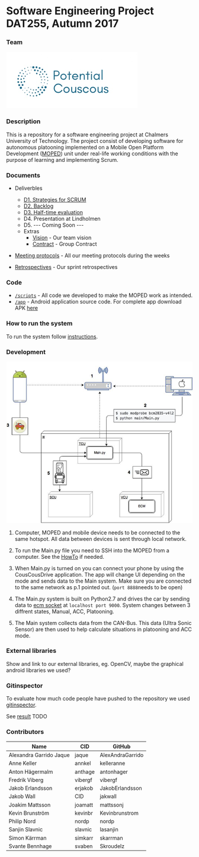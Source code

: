 # Software Engineering Project DAT255, Autumn 2017


### Team
<img src="/Documents/images/Logo.2.0..png">


### Description
This is a repository for a software engineering project at Chalmers University of Technology. The project consist of developing software for autonomous platooning implemented on a Mobile Open Platform Development ([MOPED](https://github.com/sics-sse/moped)) unit under real-life working conditions with the purpose of learning and implementing Scrum.


### Documents

* Deliverbles
    * [D1. Strategies for SCRUM](/Documents/Deliverables/D1_Stratergies_for_scrum.pdf)
    * [D2. Backlog](https://trello.com/b/gsIRwmhq/potential-couscous)
    * [D3. Half-time evaluation](/Documents/Deliverables/D3_HalfTime_Evaluation.pdf)
    * D4. Presentation at Lindholmen
    * D5. --- Coming Soon ---
    * Extras
      * [Vision](/Documents/Deliverables/Our_vision_statement.pdf) - Our team vision
      * [Contract](/Documents/GroupContract.pdf) - Group Contract
      
* [Meeting protocols](https://github.com/mattssonj/potential-couscous/tree/master/Documents/Meeting%20Protocols) - All our meeting protocols during the weeks
* [Retrospectives](https://github.com/mattssonj/potential-couscous/tree/master/Documents/Retrospectives) - Our sprint retrospectives





### Code
   * [`/scripts`](/scripts/) - All code we developed to make the MOPED work as intended. 
   * [`/app`](/app/) - Android application source code. For complete app download APK [here](www.google.com)


### How to run the system
To run the system follow [instructions](/Documents/howTo.md).

### Development
<p align="center"><img src="/Documents/images/MOPED.jpg"></p>

1. Computer, MOPED and mobile device needs to be connected to the same hotspot.
All data between devices is sent through local network. 

2. To run the Main.py file you need to SSH into the MOPED from a computer. 
See the [HowTo](/Documents/howTo.md) if needed. 

3. When Main.py is turned on you can connect your phone by using the CousCousDrive application.
The app will change UI depending on the mode and sends data to the Main system.
Make sure you are connected to the same network as p.1 pointed out. (`port 8888`needs to be open)

4. The Main.py system is built on Python2.7 and drives the car by sending data to [ecm socket](https://github.com/sics-sse/moped/tree/master/ecm-core/src/main/java) at `localhost port 9000`.
System changes between 3 diffrent states, Manual, ACC, Platooning. 

5. The Main system collects data from the CAN-Bus. This data (Ultra Sonic Sensor) are then used to help calculate situations in platooning and ACC mode. 

### External libraries
Show and link to our external libraries, eg. OpenCV, maybe the graphical android libraries we used?

### Gitinspector
To evaluate how much code people have pushed to the repository we used [gitinspector](www.google.com).

See [result](/Documents/gitinspector.md) TODO


### Contributors

| Name | CID | GitHub |
|------|-----|--------|
|Alexandra Garrido Jaque|jaque|AlexAndraGarrido|
|Anne Keller|annkel|kelleranne|
|Anton Hägermalm|anthage|antonhager|
|Fredrik Viberg|vibergf|vibergf|
|Jakob Erlandsson|erjakob|JakobErlandsson|
|Jakob Wall|CID|jakwall|
|Joakim Mattsson|joamatt|mattssonj|
|Kevin Brunström|kevinbr|Kevinbrunstrom|
|Philip Nord|nordp|nordp|
|Sanjin Slavnic|slavnic|lasanjin|
|Simon Kärrman|simkarr|skarrman|
|Svante Bennhage|svaben|Skroudelz|
